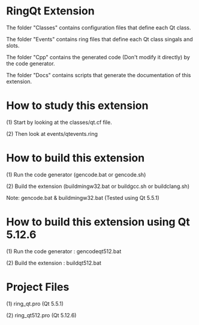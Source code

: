 RingQt Extension
================

The folder "Classes" contains configuration files that define each Qt class.

The folder "Events" contains ring files that define each Qt class singals and slots.

The folder "Cpp" contains the generated code (Don't modify it directly) by the code generator.

The folder "Docs" contains scripts that generate the documentation of this extension.

How to study this extension
===========================

(1) Start by looking at the classes/qt.cf file.

(2) Then look at events/qtevents.ring 


How to build this extension
===========================

(1) Run the code generator (gencode.bat or gencode.sh)

(2) Build the extension (buildmingw32.bat or buildgcc.sh or buildclang.sh)


Note: gencode.bat & buildmingw32.bat (Tested using Qt 5.5.1)


How to build this extension using Qt 5.12.6
===========================================

(1) Run the code generator : gencodeqt512.bat

(2) Build the extension : buildqt512.bat


Project Files
=============

(1) ring_qt.pro  (Qt 5.5.1)

(2) ring_qt512.pro (Qt 5.12.6)

